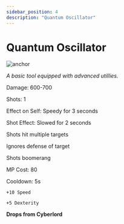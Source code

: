 ```yaml
---
sidebar_position: 4
description: "Quantum Oscillator"
---
```


# Quantum Oscillator

![anchor](https://vwiki.valorserver.com/api/item/picture/quantum%20oscillator)

*A basic tool equipped with advanced utillies.*

Damage: 600-700

Shots: 1

Effect on Self: Speedy for 3 seconds 

Shot Effect: Slowed for 2 seconds

Shots hit multiple targets

Ignores defense of target

Shots boomerang

MP Cost: 80

Cooldown: 5s

    +10 Speed

    +5 Dexterity

**Drops from Cyberlord**